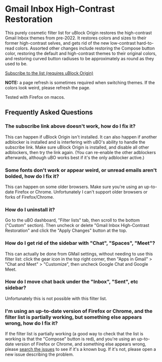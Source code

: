 # Gmail Inbox High-Contrast Restoration

This purely cosmetic filter list for uBlock Origin restores the high-contrast Gmail Inbox themes from pre-2022. It restores colors and sizes to their former high-contrast selves, and gets rid of the new low-contrast hard-to-read colors. Assorted other changes include restoring the Compose button color, restoring the default and high-contrast themes to their original colors, and restoring curved button radiuses to be approximately as round as they used to be.

[Subscribe to the list (requires uBlock Origin)](https://subscribe.adblockplus.org/?location=https://raw.githubusercontent.com/nuchi/gmail-inbox-high-contrast-restoration/master/gmail-high-contrast-restoration.txt&title=Gmail%20Inbox%20High-Contrast%20Restoration)

**NOTE:** a page refresh is sometimes required when switching themes. If the colors look weird, please refresh the page.

Tested with Firefox on macos.

## Frequently Asked Questions

### The subscribe link above doesn't work, how do I fix it?

This can happen if uBlock Origin isn't installed. It can also happen if another adblocker is installed and is interfering with uBO's ability to handle the subscribe link. Make sure uBlock Origin is installed, and disable all other adblockers, then try the link again. (You can re-enable the other adblockers afterwards, although uBO works best if it's the only adblocker active.)

### Some fonts don't work or appear weird, or unread emails aren't bolded, how do I fix it?

This can happen on some older browsers. Make sure you're using an up-to-date Firefox or Chrome. Unfortunately I can't support older browsers or forks of Firefox/Chrome.

### How do I uninstall it?

Go to the uBO dashboard, "Filter lists" tab, then scroll to the bottom ("Custom" section). Then uncheck or delete "Gmail Inbox High-Contrast Restoration" and click the "Apply Changes" button at the top.

### How do I get rid of the sidebar with "Chat", "Spaces", "Meet"?

This can actually be done from GMail settings, without needing to use this filter list: click the gear icon in the top right corner, then "Apps in Gmail" > "Chat and Meet" > "Customize", then uncheck Google Chat and Google Meet.

### How do I move chat back under the "Inbox", "Sent", etc sidebar?

Unfortunately this is not possible with this filter list.

### I'm using an up-to-date version of Firefox or Chrome, and the filter list is partially working, but something else appears wrong, how do I fix it?

If the filter list is partially working (a good way to check that the list is working is that the "Compose" button is red), and you're using an up-to-date version of Firefox or Chrome, and something else appears wrong, please [search the issues](https://github.com/nuchi/gmail-inbox-high-contrast-restoration/issues) to see if it's a known bug. If it's not, please open a new issue describing the problem.
